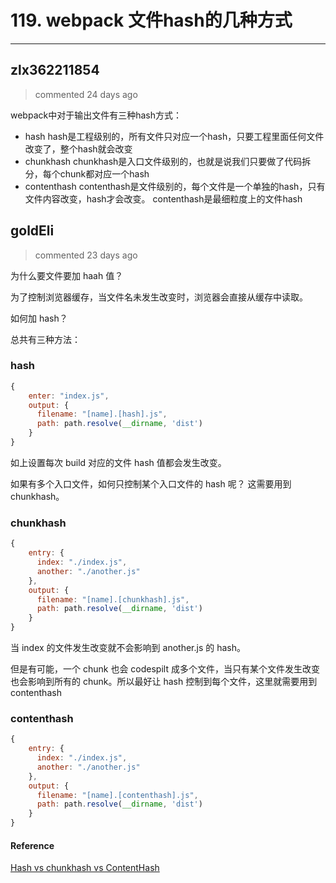 
 # 119. webpack 文件hash的几种方式 
  
 ***
## zlx362211854 
 > commented 24 days ago 

webpack中对于输出文件有三种hash方式：

*  hash
 hash是工程级别的，所有文件只对应一个hash，只要工程里面任何文件改变了，整个hash就会改变
*  chunkhash
 chunkhash是入口文件级别的，也就是说我们只要做了代码拆分，每个chunk都对应一个hash
* contenthash
 contenthash是文件级别的，每个文件是一个单独的hash，只有文件内容改变，hash才会改变。
contenthash是最细粒度上的文件hash


## goldEli 
 > commented 23 days ago 

为什么要文件要加 haah 值？

为了控制浏览器缓存，当文件名未发生改变时，浏览器会直接从缓存中读取。

如何加 hash？

总共有三种方法：

### hash


```javascript
{
    enter: "index.js",
    output: {
      filename: "[name].[hash].js",
      path: path.resolve(__dirname, 'dist')
    } 
}

```

如上设置每次 build 对应的文件 hash 值都会发生改变。

如果有多个入口文件，如何只控制某个入口文件的 hash 呢？ 这需要用到 chunkhash。

### chunkhash


```javascript
{
    entry: {
      index: "./index.js",
      another: "./another.js"
    },
    output: {
      filename: "[name].[chunkhash].js",
      path: path.resolve(__dirname, 'dist')
    }
}

```

当 index 的文件发生改变就不会影响到  another.js 的 hash。

但是有可能，一个 chunk 也会 codespilt 成多个文件，当只有某个文件发生改变也会影响到所有的 chunk。所以最好让 hash 控制到每个文件，这里就需要用到 contenthash

### contenthash


```javascript
{
    entry: {
      index: "./index.js",
      another: "./another.js"
    },
    output: {
      filename: "[name].[contenthash].js",
      path: path.resolve(__dirname, 'dist')
    }
}

```

#### Reference

[Hash vs chunkhash vs ContentHash](https://medium.com/@sahilkkrazy/hash-vs-chunkhash-vs-contenthash-e94d38a32208)